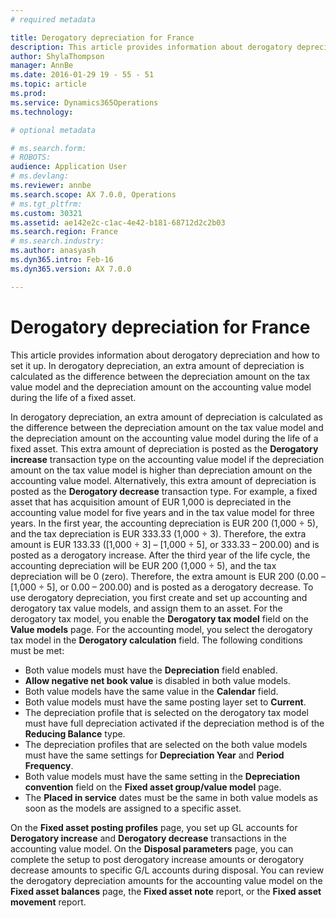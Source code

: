 ```yaml
---
# required metadata

title: Derogatory depreciation for France
description: This article provides information about derogatory depreciation and how to set it up. In derogatory depreciation, an extra amount of depreciation is calculated as the difference between the depreciation amount on the tax value model and the depreciation amount on the accounting value model during the life of a fixed asset.
author: ShylaThompson
manager: AnnBe
ms.date: 2016-01-29 19 - 55 - 51
ms.topic: article
ms.prod: 
ms.service: Dynamics365Operations
ms.technology: 

# optional metadata

# ms.search.form: 
# ROBOTS: 
audience: Application User
# ms.devlang: 
ms.reviewer: annbe
ms.search.scope: AX 7.0.0, Operations
# ms.tgt_pltfrm: 
ms.custom: 30321
ms.assetid: ae142e2c-c1ac-4e42-b181-68712d2c2b03
ms.search.region: France
# ms.search.industry: 
ms.author: anasyash
ms.dyn365.intro: Feb-16
ms.dyn365.version: AX 7.0.0

---
```


# Derogatory depreciation for France

This article provides information about derogatory depreciation and how to set it up. In derogatory depreciation, an extra amount of depreciation is calculated as the difference between the depreciation amount on the tax value model and the depreciation amount on the accounting value model during the life of a fixed asset.

In derogatory depreciation, an extra amount of depreciation is calculated as the difference between the depreciation amount on the tax value model and the depreciation amount on the accounting value model during the life of a fixed asset. This extra amount of depreciation is posted as the **Derogatory increase** transaction type on the accounting value model if the depreciation amount on the tax value model is higher than depreciation amount on the accounting value model. Alternatively, this extra amount of depreciation is posted as the **Derogatory decrease** transaction type. For example, a fixed asset that has acquisition amount of EUR 1,000 is depreciated in the accounting value model for five years and in the tax value model for three years. In the first year, the accounting depreciation is EUR 200 (1,000 ÷ 5), and the tax depreciation is EUR 333.33 (1,000 ÷ 3). Therefore, the extra amount is EUR 133.33 (\[1,000 ÷ 3\] – \[1,000 ÷ 5\], or 333.33 – 200.00) and is posted as a derogatory increase. After the third year of the life cycle, the accounting depreciation will be EUR 200 (1,000 ÷ 5), and the tax depreciation will be 0 (zero). Therefore, the extra amount is EUR 200 (0.00 – \[1,000 ÷ 5\], or 0.00 – 200.00) and is posted as a derogatory decrease. To use derogatory depreciation, you first create and set up accounting and derogatory tax value models, and assign them to an asset. For the derogatory tax model, you enable the **Derogatory tax model** field on the **Value models** page. For the accounting model, you select the derogatory tax model in the **Derogatory calculation** field. The following conditions must be met:

-   Both value models must have the **Depreciation** field enabled.
-   **Allow negative net book value** is disabled in both value models.
-   Both value models have the same value in the **Calendar** field.
-   Both value models must have the same posting layer set to **Current**.
-   The depreciation profile that is selected on the derogatory tax model must have full depreciation activated if the depreciation method is of the **Reducing Balance** type.
-   The depreciation profiles that are selected on the both value models must have the same settings for **Depreciation Year** and **Period Frequency**.
-   Both value models must have the same setting in the **Depreciation convention** field on the **Fixed asset group/value model** page.
-   The **Placed in service** dates must be the same in both value models as soon as the models are assigned to a specific asset.

On the **Fixed asset posting profiles** page, you set up GL accounts for **Derogatory increase** and **Derogatory decrease** transactions in the accounting value model. On the **Disposal parameters** page, you can complete the setup to post derogatory increase amounts or derogatory decrease amounts to specific G/L accounts during disposal. You can review the derogatory depreciation amounts for the accounting value model on the **Fixed asset balances** page, the **Fixed asset note** report, or the **Fixed asset movement** report.

